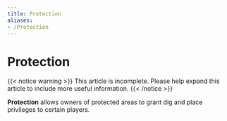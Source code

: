 ```yaml
---
title: Protection
aliases:
- /Protection
---
```


# Protection

{{< notice warning >}}
This article is incomplete. Please help expand this article to include more useful information.
{{< /notice >}}

**Protection** allows owners of protected areas to grant dig and place privileges to certain players.